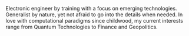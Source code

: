Electronic engineer by training with a focus on emerging technologies. 
Generalist by nature, yet not afraid to go into the details when needed. 
In love with computational paradigms since childwood, 
my current interests range from Quantum Technologies to Finance and Geopolitics.

<!---
DanteCpp/DanteCpp is a ✨ special ✨ repository because its `README.md` (this file) appears on your GitHub profile.
You can click the Preview link to take a look at your changes.
--->
